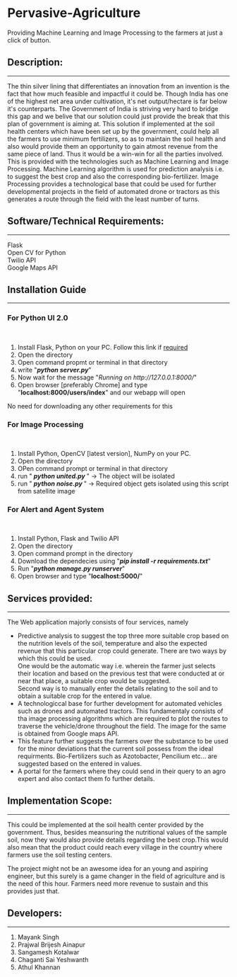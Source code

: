# Pervasive-Agriculture
Providing Machine Learning and Image Processing to the farmers at just a click of button.

<h2><b>Description:</b></h2><hr/>
The thin silver lining that differentiates an innovation from an invention is the fact that how much feasible and impactful it could be. Though India has one of the highest net area under cultivation, it's net output/hectare is far below it's counterparts. The Government of India is striving very hard to bridge this gap and we belive that our solution could just provide the break that this plan of government is aiming at. This solution if implemented at the soil health centers which have been set up by the government, could help all the farmers to use minimum fertilizers, so as to maintain the soil health and also would provide them an opportunity to gain atmost revenue from the same piece of land. Thus it would be a win-win for all the parties involved. This is provided with the technologies such as Machine Learning and Image Processing. Machine Learning algorithm is used for prediction analysis i.e. to suggest the best crop and also the corresponding bio-fertilizer. Image Processing provides a technological base that could be used for further developmental projects in the field of automated drone or tractors as this generates a route through the field with the least number of turns.

<h2><b>Software/Technical Requirements:</b></h2><hr/>
Flask<br>Open CV for Python<br>Twilio API<br>Google Maps API

<h2> Installation Guide </h2>
<hr/>
<h3> For Python UI 2.0 </h3> <br/>
<ol> 
  <li> Install Flask, Python on your PC. Follow this link if <a href = "http://flask.pocoo.org/docs/0.12/installation/" >required </a> </li>
  <li> Open the directory </li>
  <li> Open command propmt or terminal in that directory </li>
  <li> write "<b><i>python server.py</i></b>" </li>
  <li> Now wait for the message "<i>Running on http://127.0.0.1:8000/</i>" </li>
  <li> Open browser [preferably Chrome] and type "<b>localhost:8000/users/index</b>" and our webapp will open </li>
</ol>
 No need for downloading any other requirements for this<br/>
<h3> For Image Processing </h3> <br/>
<ol>
  <li> Install Python, OpenCV [latest version], NumPy on your PC. </li>
  <li> Open the directory </li>
  <li> OPen command prompt or terminal in that directory </li>
  <li> run "<b><i> python united.py </i></b>" -> The object will be isolated </li>
  <li> run "<b><i> python noise.py </i></b>" -> Required object gets isolated using this script from satellite image </li>
</ol>
<h3> For Alert and Agent System  </h3> <br/>
  <ol>
    <li> Install Python, Flask and Twilio API </li>
    <li> Open the directory </li>
    <li> Open command prompt in the directory </li>
    <li> Download the dependecies using "<b><i>pip install -r requirements.txt</i></b>"</li>
    <li> Run "<b><i>python manage.py runserver</i></b>"</li>
    <li> Open browser and type "<b>localhost:5000/</b>"</li>
</ol>
<h2><b>Services provided:</b></h2><hr/>
The Web application majorly consists of four services, namely
<ul>
<li>    Predictive analysis to suggest the top three more suitable crop based on the nutrition levels of the soil, temperature and also the expected revenue that this particular crop could generate. There are two ways by which this could be used.<br>One would be the automatic way i.e. wherein the farmer just selects their location and based on the previous test that were conducted at or near that place, a suitable crop would be suggested.<br>Second way is to manually enter the details relating to the soil and to obtain a suitable crop for the entered in value.</li>
<li>    A technologiccal base for further development for automated vehicles such as drones and automated tractors. This fundamentaly consists of tha image processing algorithms which are required to plot the routes to traverse the vehicle/drone throughout the field. The image for the same is obtained from Google maps API.</li>
<li>    This feature further suggests the farmers over the substance to be used for the minor deviations that the current soil possess from the ideal requirments. Bio-Fertilizers such as Azotobacter, Pencilium etc... are suggested based on the entered in values.</li>  
<li>    A portal for the farmers where they could send in their query to an agro expert and also contact them fo further details.</li>
</ul>


<h2><b>Implementation Scope:</b></h2><hr/>
This could be implemented at the soil health center provided by the government. Thus, besides meansuring the nutritional values of the sample soil, now they would also provide details regarding the best crop.This would also mean that the product could reach every village in the country where farmers use the soil testing centers.<br>
<p>The project might not be an awesome idea for an young and aspiring engineer, but this surely is a game changer in the field of agriculture and is the need of this hour. Farmers need more revenue to sustain and this provides just that.
</p>

<h2><b>Developers: </b></h2><hr/>
<ol><li>
Mayank Singh</li>
<li>Prajwal Brijesh Ainapur</li>
<li>Sangamesh Kotalwar</li>
<li>Chaganti Sai Yeshwanth</li>
<li>Athul Khannan
</li></ol>
